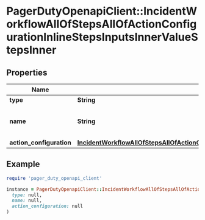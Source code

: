 # PagerDutyOpenapiClient::IncidentWorkflowAllOfStepsAllOfActionConfigurationInlineStepsInputsInnerValueStepsInner

## Properties

| Name | Type | Description | Notes |
| ---- | ---- | ----------- | ----- |
| **type** | **String** |  | [optional] |
| **name** | **String** | A descriptive name for the Step |  |
| **action_configuration** | [**IncidentWorkflowAllOfStepsAllOfActionConfigurationInlineStepsInputsInnerValueStepsInnerAllOfActionConfiguration**](IncidentWorkflowAllOfStepsAllOfActionConfigurationInlineStepsInputsInnerValueStepsInnerAllOfActionConfiguration.md) |  |  |

## Example

```ruby
require 'pager_duty_openapi_client'

instance = PagerDutyOpenapiClient::IncidentWorkflowAllOfStepsAllOfActionConfigurationInlineStepsInputsInnerValueStepsInner.new(
  type: null,
  name: null,
  action_configuration: null
)
```

